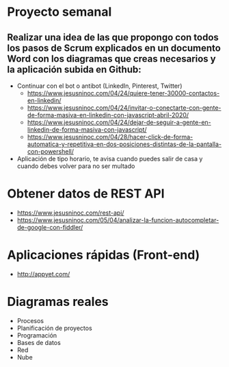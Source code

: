 # Proyecto semanal
## Realizar una idea de las que propongo con todos los pasos de Scrum explicados en un documento Word con los diagramas que creas necesarios y la aplicación subida en Github:
- Continuar con el bot o antibot (LinkedIn, Pinterest, Twitter)
  - https://www.jesusninoc.com/04/24/quiere-tener-30000-contactos-en-linkedin/
  - https://www.jesusninoc.com/04/24/invitar-o-conectarte-con-gente-de-forma-masiva-en-linkedin-con-javascript-abril-2020/
  - https://www.jesusninoc.com/04/24/dejar-de-seguir-a-gente-en-linkedin-de-forma-masiva-con-javascript/
  - https://www.jesusninoc.com/04/28/hacer-click-de-forma-automatica-y-repetitiva-en-dos-posiciones-distintas-de-la-pantalla-con-powershell/
- Aplicación de tipo horario, te avisa cuando puedes salir de casa y cuando debes volver para no ser multado

# Obtener datos de REST API
* https://www.jesusninoc.com/rest-api/
* https://www.jesusninoc.com/05/04/analizar-la-funcion-autocompletar-de-google-con-fiddler/

# Aplicaciones rápidas (Front-end)
* http://appyet.com/

# Diagramas reales
- Procesos
- Planificación de proyectos
- Programación
- Bases de datos
- Red
- Nube
